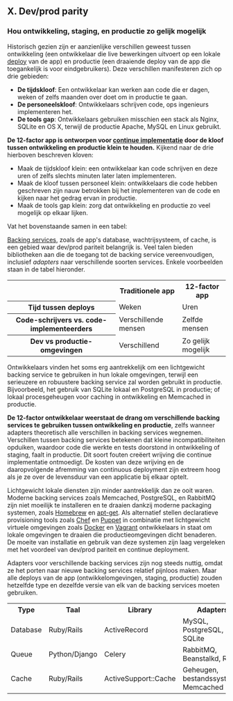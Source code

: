 ## X. Dev/prod parity
### Hou ontwikkeling, staging, en productie zo gelijk mogelijk

Historisch gezien zijn er aanzienlijke verschillen geweest tussen ontwikkeling (een ontwikkelaar die live bewerkingen uitvoert op een lokale [deploy](./codebase) van de app) en productie (een draaiende deploy van de app die toegankelijk is voor eindgebruikers). Deze verschillen manifesteren zich op drie gebieden:

* **De tijdskloof**: Een ontwikkelaar kan werken aan code die er dagen, weken of zelfs maanden over doet om in productie te gaan.
* **De personeelskloof**: Ontwikkelaars schrijven code, ops ingenieurs implementeren het.
* **De tools gap**: Ontwikkelaars gebruiken misschien een stack als Nginx, SQLite en OS X, terwijl de productie Apache, MySQL en Linux gebruikt.

**De 12-factor app is ontworpen voor [continue implementatie](http://avc.com/2011/02/continuous-deployment/) door de kloof tussen ontwikkeling en productie klein te houden.** Kijkend naar de drie hierboven beschreven kloven:

* Maak de tijdskloof klein: een ontwikkelaar kan code schrijven en deze uren of zelfs slechts minuten later laten implementeren.
* Maak de kloof tussen personeel klein: ontwikkelaars die code hebben geschreven zijn nauw betrokken bij het implementeren van de code en kijken naar het gedrag ervan in productie.
* Maak de tools gap klein: zorg dat ontwikkeling en productie zo veel mogelijk op elkaar lijken.

Vat het bovenstaande samen in een tabel:

<table>
  <tr>
    <th></th>
    <th>Traditionele app</th>
    <th>12-factor app</th>
  </tr>
  <tr>
    <th>Tijd tussen deploys</th>
    <td>Weken</td>
    <td>Uren</td>
  </tr>
  <tr>
    <th>Code-schrijvers vs. code-implementeerders</th>
    <td>Verschillende mensen</td>
    <td>Zelfde mensen</td>
  </tr>
  <tr>
    <th>Dev vs productie-omgevingen</th>
    <td>Verschillend</td>
    <td>Zo gelijk mogelijk</td>
  </tr>
</tabel>

[Backing services](./backing-services), zoals de app's database, wachtrijsysteem, of cache, is een gebied waar dev/prod pariteit belangrijk is. Veel talen bieden bibliotheken aan die de toegang tot de backing service vereenvoudigen, inclusief *adapters* naar verschillende soorten services. Enkele voorbeelden staan in de tabel hieronder.

<table>
  <tr>
    <th>Type</th>
    <th>Taal</th>
    <th>Library</th>
    <th>Adapters</th>
  </tr>
  <tr>
    <td>Database</td>
    <td>Ruby/Rails</td>
    <td>ActiveRecord</td>
    <td>MySQL, PostgreSQL, SQLite</td>
  </tr>
  <tr>
    <td>Queue</td>
    <td>Python/Django</td>
    <td>Celery</td>
    <td>RabbitMQ, Beanstalkd, Redis</td>
  </tr>
  <tr>
    <td>Cache</td>
    <td>Ruby/Rails</td>
    <td>ActiveSupport::Cache</td>
    <td>Geheugen, bestandssysteem, Memcached</td>
  </tr>
</tabel>

Ontwikkelaars vinden het soms erg aantrekkelijk om een lichtgewicht backing service te gebruiken in hun lokale omgevingen, terwijl een serieuzere en robuustere backing service zal worden gebruikt in productie. Bijvoorbeeld, het gebruik van SQLite lokaal en PostgreSQL in productie; of lokaal procesgeheugen voor caching in ontwikkeling en Memcached in productie.

**De 12-factor ontwikkelaar weerstaat de drang om verschillende backing services te gebruiken tussen ontwikkeling en productie**, zelfs wanneer adapters theoretisch alle verschillen in backing services wegnemen. Verschillen tussen backing services betekenen dat kleine incompatibiliteiten opduiken, waardoor code die werkte en tests doorstond in ontwikkeling of staging, faalt in productie. Dit soort fouten creëert wrijving die continue implementatie ontmoedigt. De kosten van deze wrijving en de daaropvolgende afremming van continuous deployment zijn extreem hoog als je ze over de levensduur van een applicatie bij elkaar optelt.

Lichtgewicht lokale diensten zijn minder aantrekkelijk dan ze ooit waren. Moderne backing services zoals Memcached, PostgreSQL, en RabbitMQ zijn niet moeilijk te installeren en te draaien dankzij moderne packaging systemen, zoals [Homebrew](http://mxcl.github.com/homebrew/) en [apt-get](https://help.ubuntu.com/community/AptGet/Howto). Als alternatief stellen declaratieve provisioning tools zoals [Chef](http://www.opscode.com/chef/) en [Puppet](http://docs.puppetlabs.com/) in combinatie met lichtgewicht virtuele omgevingen zoals [Docker](https://www.docker.com/) en [Vagrant](http://vagrantup.com/) ontwikkelaars in staat om lokale omgevingen te draaien die productieomgevingen dicht benaderen. De moeite van installatie en gebruik van deze systemen zijn laag vergeleken met het voordeel van dev/prod pariteit en continue deployment.

Adapters voor verschillende backing services zijn nog steeds nuttig, omdat ze het porten naar nieuwe backing services relatief pijnloos maken. Maar alle deploys van de app (ontwikkelomgevingen, staging, productie) zouden hetzelfde type en dezelfde versie van elk van de backing services moeten gebruiken.